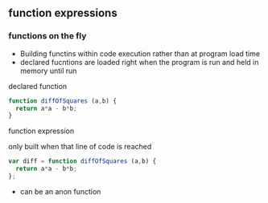 ## function expressions
### functions on the fly 
* Building functins within code execution rather than at program load time
* declared fucntions are loaded right when the program is run and held in memory until run

declared function 
``` javascript
function diffOfSquares (a,b) {
  return a*a - b*b;
}
```

function expression

only built when that line of code is reached
``` javascript 
var diff = function diffOfSquares (a,b) {
  return a*a - b*b;
};
```
* can be an anon function


